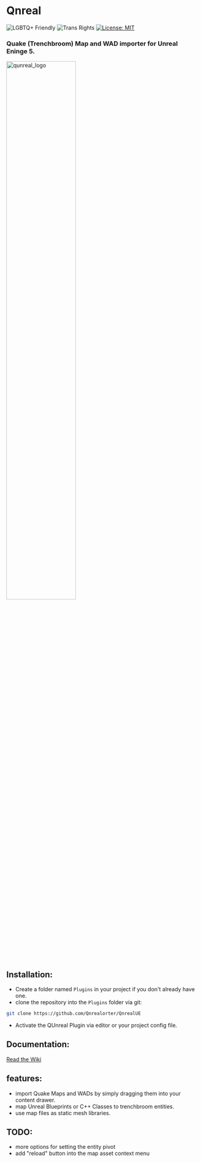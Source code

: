 # Qnreal

![LGBTQ+ Friendly][badge-lgbtq]
![Trans Rights][badge-trans]
[![License: MIT](https://img.shields.io/badge/License-MIT-yellow.svg)](https://opensource.org/licenses/MIT)

### Quake (Trenchbroom) Map and WAD importer for Unreal Eninge 5.

<img src="https://github.com/Qnrealorter/QnrealUE/blob/main/.media/logo.png?raw=true" alt="qunreal_logo" width="60%" height=60%/>

## Installation:

* Create a folder named `Plugins` in your project if you don't already have one.
* clone the repository into the `Plugins` folder via git:

```bash
git clone https://github.com/Qnrealorter/QnrealUE
```
* Activate the QUnreal Plugin via editor or your project config file.

## Documentation:

[Read the Wiki](https://github.com/Qnrealorter/QnrealUE/wiki)

## features:

* import Quake Maps and WADs by simply dragging them into your content drawer.
* map Unreal Blueprints or C++ Classes to trenchbroom entities.
* use map files as static mesh libraries.

## TODO:

* more options for setting the entity pivot
* add "reload" button into the map asset context menu

[badge-trans]: https://pride-badges.pony.workers.dev/static/v1?label=trans%20rights&stripeWidth=6&stripeColors=5BCEFA,F5A9B8,FFFFFF,F5A9B8,5BCEFA
[badge-lgbtq]: https://pride-badges.pony.workers.dev/static/v1?label=lgbtq%2B%20friendly&stripeWidth=6&stripeColors=E40303,FF8C00,FFED00,008026,24408E,732982